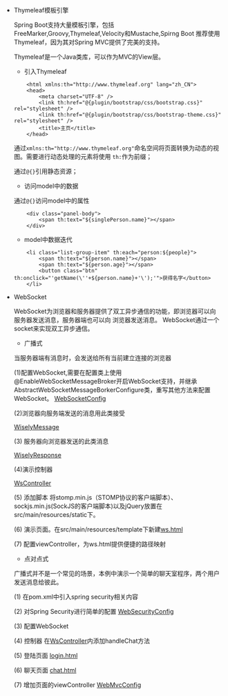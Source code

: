 - Thymeleaf模板引擎

    Spring Boot支持大量模板引擎，包括FreeMarker,Groovy,Thymeleaf,Velocity和Mustache,Spirng Boot
    推荐使用Thymeleaf，因为其对Spring MVC提供了完美的支持。
    
    Thymeleaf是一个Java类库，可以作为MVC的View层。
    
    - 引入Thymeleaf
    ```
        <html xmlns:th="http://www.thymeleaf.org" lang="zh_CN">
        <head>
            <meta charset="UTF-8" />
            <link th:href="@{plugin/bootstrap/css/bootstrap.css}" rel="stylesheet" />
            <link th:href="@{plugin/bootstrap/css/bootstrap-theme.css}" rel="stylesheet" />
            <title>主页</title>
        </head>
    ```
    通过`xmlns:th="http://www.thymeleaf.org"`命名空间将页面转换为动态的视图。需要进行动态处理的元素将使用
    `th:`作为前缀；
    
    通过`@{}`引用静态资源；
    
    - 访问model中的数据
    
    通过`@{}`访问model中的属性
    ```
        <div class="panel-body">
            <span th:text="${singlePerson.name}"></span>
        </div>
    ```
    
    - model中数据迭代
    ```
        <li class="list-group-item" th:each="person:${people}">
            <span th:text="${person.name}"></span>
            <span th:text="${person.age}"></span>
            <button class="btn" th:onclick="'getName(\''+${person.name}+'\');'">获得名字</button>
        </li>
    ```
    
- WebSocket

    WebSocket为浏览器和服务器提供了双工异步通信的功能，即浏览器可以向服务器发送消息，服务器端也可以向
    浏览器发送消息。
    WebSocket通过一个socket来实现双工异步通信。
    
    - 广播式
    
    当服务器端有消息时，会发送给所有当前建立连接的浏览器
    
    (1)配置WebSocket,需要在配置类上使用@EnableWebSocketMessageBroker开启WebSocket支持，并继承AbstractWebSocketMessageBorkerConfigure类，重写其他方法来配置
    WebSocket。
    [WebSocketConfig](websocket/src/main/java/com/zjc/websocket/config/WebSocketConfig.java)
    
    (2)浏览器向服务端发送的消息用此类接受
    
    [WiselyMessage](websocket/src/main/java/com/zjc/websocket/domain/WiselyMessage.java)
    
    (3) 服务器向浏览器发送的此类消息
    
    [WiselyResponse](websocket/src/main/java/com/zjc/websocket/domain/WiselyResponse.java)
    
    (4)演示控制器
    
    [WsController](websocket/src/main/java/com/zjc/websocket/web/controller/WsController.java)
    
    (5) 添加脚本 将stomp.min.js（STOMP协议的客户端脚本）、sockjs.min.js(SockJS的客户端脚本)以及jQuery放置在
    src/main/resources/static下。
  
    (6) 演示页面。在src/main/resources/template下新建[ws.html](websocket/src/main/resources/templates/ws.html)
    
    (7) 配置viewController，为ws.html提供便捷的路径映射
    
    - 点对点式
    
    广播式并不是一个常见的场景，本例中演示一个简单的聊天室程序，两个用户发送消息给彼此。
    
    (1) 在pom.xml中引入spring security相关内容
    
    (2) 对Spring Security进行简单的配置 [WebSecurityConfig](websocket/src/main/java/com/zjc/websocket/config/WebSecurityConfig.java)
    
    (3) 配置WebSocket
    
    (4) 控制器 在[WsController](websocket/src/main/java/com/zjc/websocket/web/controller/WsController.java)内添加handleChat方法
    
    (5) 登陆页面 [login.html](websocket/src/main/resources/templates/login.html)
    
    (6) 聊天页面 [chat.html](websocket/src/main/resources/templates/chat.html)
    
    (7) 增加页面的viewController [WebMvcConfig](websocket/src/main/java/com/zjc/websocket/config/WebMvcConfig.java)
